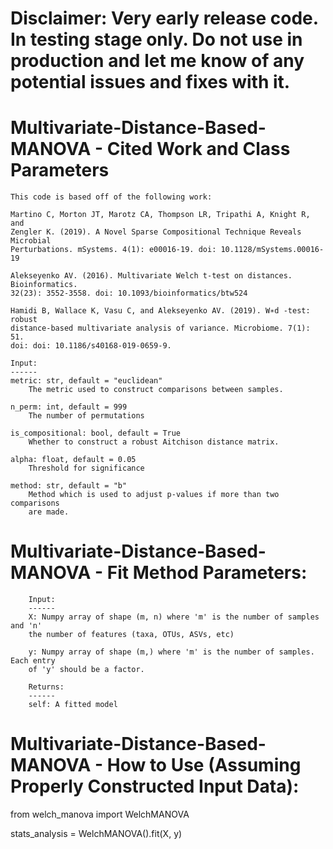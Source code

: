 # Disclaimer: Very early release code. In testing stage only. Do not use in production and let me know of any potential issues and fixes with it.
    

# Multivariate-Distance-Based-MANOVA - Cited Work and Class Parameters
    This code is based off of the following work:

    Martino C, Morton JT, Marotz CA, Thompson LR, Tripathi A, Knight R, and
    Zengler K. (2019). A Novel Sparse Compositional Technique Reveals Microbial 
    Perturbations. mSystems. 4(1): e00016-19. doi: 10.1128/mSystems.00016-19

    Alekseyenko AV. (2016). Multivariate Welch t-test on distances. Bioinformatics.
    32(23): 3552-3558. doi: 10.1093/bioinformatics/btw524

    Hamidi B, Wallace K, Vasu C, and Alekseyenko AV. (2019). W∗d -test: robust 
    distance-based multivariate analysis of variance. Microbiome. 7(1): 51.
    doi: doi: 10.1186/s40168-019-0659-9.

    Input:
    ------
    metric: str, default = "euclidean"
        The metric used to construct comparisons between samples.

    n_perm: int, default = 999
        The number of permutations

    is_compositional: bool, default = True
        Whether to construct a robust Aitchison distance matrix.

    alpha: float, default = 0.05
        Threshold for significance

    method: str, default = "b"
        Method which is used to adjust p-values if more than two comparisons
        are made.
       
# Multivariate-Distance-Based-MANOVA - Fit Method Parameters:
        Input:
        ------
        X: Numpy array of shape (m, n) where 'm' is the number of samples and 'n'
        the number of features (taxa, OTUs, ASVs, etc)

        y: Numpy array of shape (m,) where 'm' is the number of samples. Each entry
        of 'y' should be a factor.

        Returns:
        ------
        self: A fitted model

# Multivariate-Distance-Based-MANOVA - How to Use (Assuming Properly Constructed Input Data):

from welch_manova import WelchMANOVA

stats_analysis = WelchMANOVA().fit(X, y)
